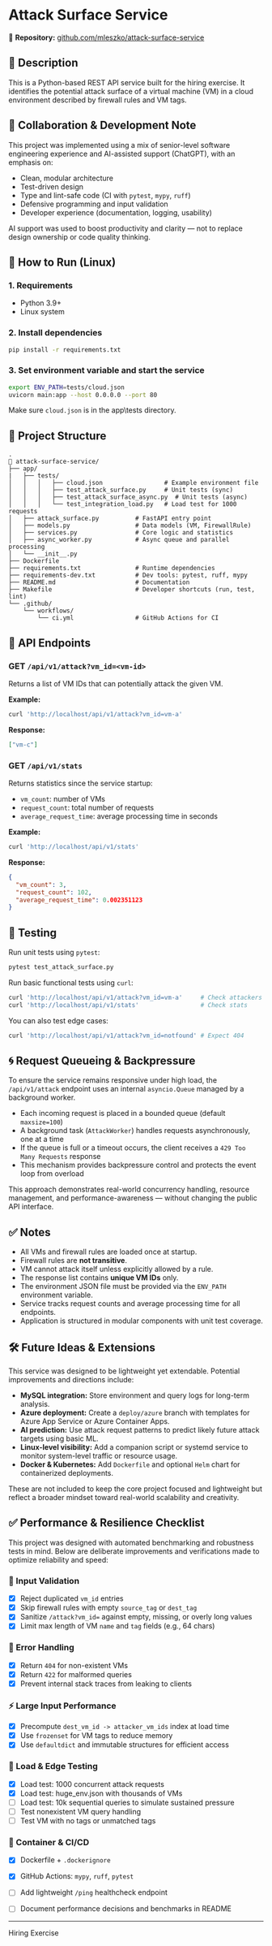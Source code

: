 # Attack Surface Service

🔗 **Repository:** [github.com/mleszko/attack-surface-service](https://github.com/mleszko/attack-surface-service)

## 📌 Description
This is a Python-based REST API service built for the hiring exercise. It identifies the potential attack surface of a virtual machine (VM) in a cloud environment described by firewall rules and VM tags.

## 🤖 Collaboration & Development Note

This project was implemented using a mix of senior-level software engineering experience and AI-assisted support (ChatGPT), with an emphasis on:

- Clean, modular architecture
- Test-driven design
- Type and lint-safe code (CI with `pytest`, `mypy`, `ruff`)
- Defensive programming and input validation
- Developer experience (documentation, logging, usability)

AI support was used to boost productivity and clarity — not to replace design ownership or code quality thinking.

## 🚀 How to Run (Linux)

### 1. Requirements
- Python 3.9+
- Linux system

### 2. Install dependencies
```bash
pip install -r requirements.txt
```

### 3. Set environment variable and start the service
```bash
export ENV_PATH=tests/cloud.json
uvicorn main:app --host 0.0.0.0 --port 80
```

Make sure `cloud.json` is in the app\tests directory.

## 📂 Project Structure
```
.
📁 attack-surface-service/
├── app/
|   ├── tests/
│   │   │   ├── cloud.json                 # Example environment file
│   │   │   ├── test_attack_surface.py     # Unit tests (sync)
│   │   │   ├── test_attack_surface_async.py  # Unit tests (async)
│   │   │   └── test_integration_load.py   # Load test for 1000 requests    
│   ├── attack_surface.py          # FastAPI entry point
│   ├── models.py                  # Data models (VM, FirewallRule)
│   ├── services.py                # Core logic and statistics
│   ├── async_worker.py            # Async queue and parallel processing
│   └── __init__.py
├── Dockerfile
├── requirements.txt               # Runtime dependencies
├── requirements-dev.txt           # Dev tools: pytest, ruff, mypy
├── README.md                      # Documentation
├── Makefile                       # Developer shortcuts (run, test, lint)
└── .github/
    └── workflows/
        └── ci.yml                 # GitHub Actions for CI

```

## 📂 API Endpoints

### GET `/api/v1/attack?vm_id=<vm-id>`
Returns a list of VM IDs that can potentially attack the given VM.

**Example:**
```bash
curl 'http://localhost/api/v1/attack?vm_id=vm-a'
```

**Response:**
```json
["vm-c"]
```

### GET `/api/v1/stats`
Returns statistics since the service startup:
- `vm_count`: number of VMs
- `request_count`: total number of requests
- `average_request_time`: average processing time in seconds

**Example:**
```bash
curl 'http://localhost/api/v1/stats'
```

**Response:**
```json
{
  "vm_count": 3,
  "request_count": 102,
  "average_request_time": 0.002351123
}
```

## 🧪 Testing
Run unit tests using `pytest`:
```bash
pytest test_attack_surface.py
```

Run basic functional tests using `curl`:
```bash
curl 'http://localhost/api/v1/attack?vm_id=vm-a'     # Check attackers
curl 'http://localhost/api/v1/stats'                 # Check stats
```

You can also test edge cases:
```bash
curl 'http://localhost/api/v1/attack?vm_id=notfound' # Expect 404
```

## 🌀 Request Queueing & Backpressure

To ensure the service remains responsive under high load, the `/api/v1/attack` endpoint uses an internal `asyncio.Queue` managed by a background worker.

- Each incoming request is placed in a bounded queue (default `maxsize=100`)
- A background task (`AttackWorker`) handles requests asynchronously, one at a time
- If the queue is full or a timeout occurs, the client receives a `429 Too Many Requests` response
- This mechanism provides backpressure control and protects the event loop from overload

This approach demonstrates real-world concurrency handling, resource management, and performance-awareness — without changing the public API interface.

## ✅ Notes
- All VMs and firewall rules are loaded once at startup.
- Firewall rules are **not transitive**.
- VM cannot attack itself unless explicitly allowed by a rule.
- The response list contains **unique VM IDs** only.
- The environment JSON file must be provided via the `ENV_PATH` environment variable.
- Service tracks request counts and average processing time for all endpoints.
- Application is structured in modular components with unit test coverage.

## 🛠️ Future Ideas & Extensions
This service was designed to be lightweight yet extendable. Potential improvements and directions include:

- **MySQL integration:** Store environment and query logs for long-term analysis.
- **Azure deployment:** Create a `deploy/azure` branch with templates for Azure App Service or Azure Container Apps.
- **AI prediction:** Use attack request patterns to predict likely future attack targets using basic ML.
- **Linux-level visibility:** Add a companion script or systemd service to monitor system-level traffic or resource usage.
- **Docker & Kubernetes:** Add `Dockerfile` and optional `Helm` chart for containerized deployments.

These are not included to keep the core project focused and lightweight but reflect a broader mindset toward real-world scalability and creativity.

## ✅ Performance & Resilience Checklist

This project was designed with automated benchmarking and robustness tests in mind. Below are deliberate improvements and verifications made to optimize reliability and speed:

### 🔐 Input Validation
- [x] Reject duplicated `vm_id` entries
- [x] Skip firewall rules with empty `source_tag` or `dest_tag`
- [x] Sanitize `/attack?vm_id=` against empty, missing, or overly long values
- [x] Limit max length of VM `name` and `tag` fields (e.g., 64 chars)

### 🚦 Error Handling
- [x] Return `404` for non-existent VMs
- [x] Return `422` for malformed queries
- [x] Prevent internal stack traces from leaking to clients

### ⚡ Large Input Performance
- [x] Precompute `dest_vm_id -> attacker_vm_ids` index at load time
- [x] Use `frozenset` for VM tags to reduce memory
- [x] Use `defaultdict` and immutable structures for efficient access

### 🧪 Load & Edge Testing
- [x] Load test: 1000 concurrent attack requests
- [x] Load test: huge_env.json with thousands of VMs
- [ ] Load test: 10k sequential queries to simulate sustained pressure
- [ ] Test nonexistent VM query handling
- [ ] Test VM with no tags or unmatched tags

### 🐳 Container & CI/CD
- [x] Dockerfile + `.dockerignore`
- [x] GitHub Actions: `mypy`, `ruff`, `pytest`
- [ ] Add lightweight `/ping` healthcheck endpoint
- [ ] Document performance decisions and benchmarks in README


---
Hiring Exercise

